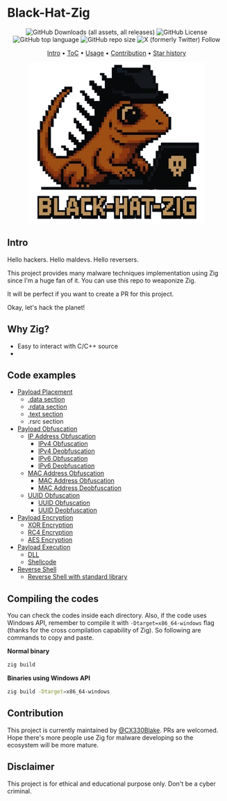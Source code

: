 # Black-Hat-Zig

<p align="center">
  <img alt="GitHub Downloads (all assets, all releases)" src="https://img.shields.io/github/downloads/cx330blake/blake-hat-zig/total">
  <img alt="GitHub License" src="https://img.shields.io/github/license/CX330Blake/black-hat-zig">
  <img alt="GitHub top language" src="https://img.shields.io/github/languages/top/cx330blake/blake-hat-zig">
  <img alt="GitHub repo size" src="https://img.shields.io/github/repo-size/cx330blake/blake-hat-zig">
  <img alt="X (formerly Twitter) Follow" src="https://img.shields.io/twitter/follow/CX330Blake">
</p>

<p align="center">
  <a href="#intro">Intro</a> •
  <a href="#table-of-content">ToC</a> •
  <a href="#usage">Usage</a> •
  <a href="#contribution">Contribution</a> •
  <a href="#star-history">Star history</a>
</p>

<p height="300" align="center">
  <img src="./Black-Hat-Zig.png">
</p>

## Intro

Hello hackers. Hello maldevs. Hello reversers.

This project provides many malware techniques implementation using Zig since I'm a huge fan of it. You can use this repo to weaponize Zig.

It will be perfect if you want to create a PR for this project.

Okay, let's hack the planet!

## Why Zig?

- Easy to interact with C/C++ source
-

## Code examples

- [Payload Placement](./Payload-Placement/)
  - [.data section](./Payload-Placement/dot_data_section/)
  - [.rdata section](./Payload-Placement/dot_rdata_section/)
  - [.text section](./Payload-Placement/dot_text_section/)
  - .rsrc section
- [Payload Obfuscation](./Payload-Obfuscation/)
  - [IP Address Obfuscation](./Payload-Obfuscation/IP-Address-Obfuscation/)
    - [IPv4 Obfuscation](./Payload-Obfuscation/IP-Address-Obfuscation/IPv4Fuscation/)
    - [IPv4 Deobfuscation](./Payload-Obfuscation/IP-Address-Obfuscation/IPv4Fuscation/)
    - [IPv6 Obfuscation](./Payload-Obfuscation/IP-Address-Obfuscation/IPv6Fuscation/)
    - [IPv6 Deobfuscation](./Payload-Obfuscation/IP-Address-Obfuscation/IPv6Deobfuscation/)
  - [MAC Address Obfuscation](./Payload-Obfuscation/MAC-Address-Obfuscation/)
    - [MAC Address Obfuscation](./Payload-Obfuscation/MAC-Address-Obfuscation/MACFuscation/)
    - [MAC Address Deobfuscation](./Payload-Obfuscation/MAC-Address-Obfuscation/MACDeobfuscation/)
  - [UUID Obfuscation](./Payload-Obfuscation/UUID-Obfuscation/)
    - [UUID Obfuscation](./Payload-Obfuscation/UUID-Obfuscation/UUIDFuscation/)
    - [UUID Deobfuscation](./Payload-Obfuscation/UUID-Obfuscation/UUIDDeobfuscation/)
- [Payload Encryption](./Payload-Encryption/)
  - [XOR Encryption](./Payload-Encryption/XOR/)
  - [RC4 Encryption](./Payload-Encryption/RC4/)
  - [AES Encryption](./Payload-Encryption/AES/)
- [Payload Execution](./Payload-Execution/)
  - [DLL](./Payload-Execution/DLL/)
  - [Shellcode](./Payload-Execution/Shellcode/)
- [Reverse Shell](./Reverse-Shell/)
  - [Reverse Shell with standard library](./Reverse-Shell/stdRevShell/)

## Compiling the codes

You can check the codes inside each directory. Also, if the code uses Windows API, remember to compile it with `-Dtarget=x86_64-windows` flag (thanks for the cross compilation capability of Zig). So following are commands to copy and paste.

**Normal binary**

```bash
zig build
```

**Binaries using Windows API**

```bash
zig build -Dtarget=x86_64-windows
```

## Contribution

This project is currently maintained by [@CX330Blake](https://github.com/CX330Blake). PRs are welcomed. Hope there's more people use Zig for malware developing so the ecosystem will be more mature.

## Disclaimer

This project is for ethical and educational purpose only. Don't be a cyber criminal.
